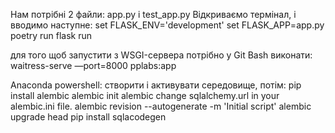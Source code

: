 Нам потрібні 2 файли: app.py і test_app.py
Відкриваємо термінал, і вводимо наступне:
set FLASK_ENV='development'
set FLASK_APP=app.py
poetry run flask run

для того щоб запустити з WSGI-сервера потрібно у Git Bash виконати:
waitress-serve —port=8000 pplabs:app

Anaconda powershell:
створити і активувати середовище, потім:
pip install alembic
alembic init alembic
change sqlalchemy.url in your alembic.ini file.
alembic revision --autogenerate -m 'Initial script'
alembic upgrade head
pip install sqlacodegen
